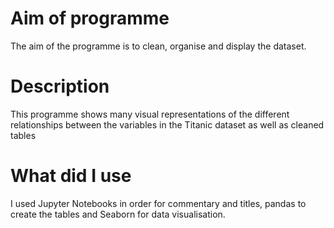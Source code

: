 # Aim of programme
The aim of the programme is to clean, organise and display the dataset.

# Description
This programme shows many visual representations of the different relationships between the variables in the Titanic dataset as well as cleaned tables

# What did I use
I used Jupyter Notebooks in order for commentary and titles, pandas to create the tables and Seaborn for data visualisation.
